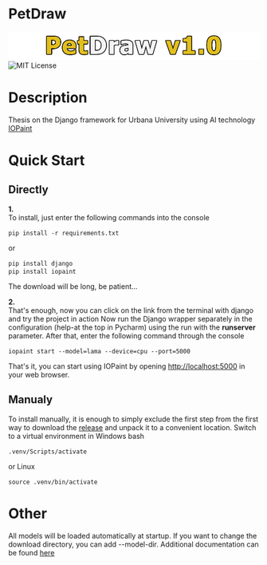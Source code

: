 # PetDraw

![petdraw.png](https://github.com/Kolhun/PetDraw/blob/master/petdraw.png)
![MIT License](https://img.shields.io/badge/License-MIT-yellow.svg)

# Description 

Thesis on the Django framework for Urbana University using AI technology [IOPaint](https://github.com/Sanster/IOPaint?ysclid=m2iwl121js750648984)

# Quick Start
## Directly
**1.**  
To install, just enter the following commands into the console
```
pip install -r requirements.txt
```
or
```
pip install django
pip install iopaint
```
The download will be long, be patient...  

**2.**  
That's enough, now you can click on the link from the terminal with django and try the project in action
Now run the Django wrapper separately in the configuration (help-at the top in Pycharm) using the run with the **runserver** parameter. After that, enter the following command through the console
```
iopaint start --model=lama --device=cpu --port=5000
```
That's it, you can start using IOPaint by opening [http://localhost:5000](http://localhost:5000) in your web browser.
## Manualy
To install manually, it is enough to simply exclude the first step from the first way to download the [release](https://github.com/Kolhun/PetDraw/releases/tag/v1.0) and unpack it to a convenient location. 
Switch to a virtual environment in Windows bash
```
.venv/Scripts/activate
```
or Linux
```
source .venv/bin/activate
```
# Other
All models will be loaded automatically at startup. If you want to change the download directory, you can add --model-dir. Additional documentation can be found [here](https://www.iopaint.com/install/download_model)
